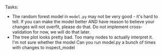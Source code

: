 Tasks:
- The random forest model in `model.py` may not be very good - it's hard to tell. If you can make the model better AND have reason to believe your changes will not overfit, please do that. Do not implement cross-validation for now, we will do that later.
- The tree plot looks pretty bad. Too many nodes to actually interpret it. I'm not sure whether the model  Can you run model.py a bunch of times with changes to inspect_model